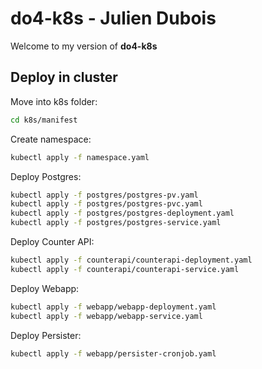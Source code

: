 # do4-k8s - Julien Dubois

Welcome to my version of **do4-k8s**

## Deploy in cluster

Move into k8s folder:

```bash
cd k8s/manifest
```

Create namespace:

```bash
kubectl apply -f namespace.yaml
```

Deploy Postgres:

```bash
kubectl apply -f postgres/postgres-pv.yaml
kubectl apply -f postgres/postgres-pvc.yaml
kubectl apply -f postgres/postgres-deployment.yaml
kubectl apply -f postgres/postgres-service.yaml
```

Deploy Counter API:

```bash
kubectl apply -f counterapi/counterapi-deployment.yaml
kubectl apply -f counterapi/counterapi-service.yaml
```

Deploy Webapp:

```bash
kubectl apply -f webapp/webapp-deployment.yaml
kubectl apply -f webapp/webapp-service.yaml
```

Deploy Persister:

```bash
kubectl apply -f webapp/persister-cronjob.yaml
```
